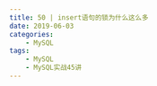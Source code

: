 ```yaml
---
title: 50 | insert语句的锁为什么这么多
date: 2019-06-03
categories:
    - MySQL
tags:
    - MySQL
    - MySQL实战45讲
---
```

